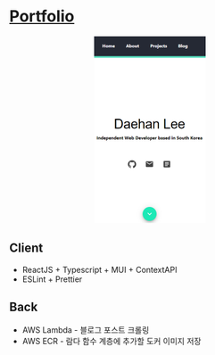 # [Portfolio](https://daehan0226.github.io/portfolio/)

<div style="display: flex; align-items: center; justify-content: center;" markdown=1>
    <a href="https://daehan0226.github.io/portfolio/">
        <img src="https://github.com/daehan0226/portfolio/blob/main/client/public/images/project_portfolio_1.png" alt="portfolio" width="200"/>
    </a>
</div>

## Client
* ReactJS + Typescript + MUI + ContextAPI
* ESLint + Prettier

## Back
* AWS Lambda - 블로그 포스트 크롤링
* AWS ECR - 람다 함수 계층에 추가할 도커 이미지 저장
